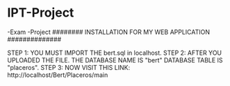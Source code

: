 # IPT-Project
-Exam -Project
######## INSTALLATION FOR MY WEB APPLICATION ##############


STEP 1: YOU MUST IMPORT THE bert.sql in localhost.
STEP 2: AFTER YOU UPLOADED THE FILE. THE DATABASE NAME IS "bert" DATABASE TABLE IS "placeros".
STEP 3: NOW VISIT THIS LINK: http://localhost/Bert/Placeros/main
